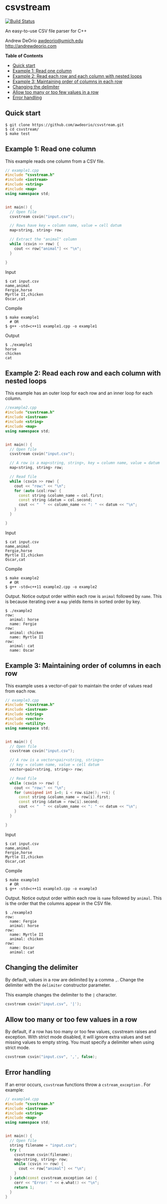 csvstream
=========
[![Build Status](https://travis-ci.com/awdeorio/csvstream.svg?branch=master)](https://travis-ci.com/awdeorio/csvstream)

An easy-to-use CSV file parser for C++

Andrew DeOrio <awdeorio@umich.edu><br>
http://andrewdeorio.com

**Table of Contents**
- [Quick start](#quick-start)
- [Example 1: Read one column](#example-1-read-one-column)
- [Example 2: Read each row and each column with nested loops](#example-2-read-each-row-and-each-column-with-nested-loops)
- [Example 3: Maintaining order of columns in each row](#example-3-maintaining-order-of-columns-in-each-row)
- [Changing the delimiter](#changing-the-delimiter)
- [Allow too many or too few values in a row](#allow-too-many-or-too-few-values-in-a-row)
- [Error handling](#error-handling)


## Quick start
```console
$ git clone https://github.com/awdeorio/csvstream.git
$ cd csvstream/
$ make test
```

## Example 1: Read one column
This example reads one column from a CSV file.

```c++
// example1.cpp
#include "csvstream.h"
#include <iostream>
#include <string>
#include <map>
using namespace std;


int main() {
  // Open file
  csvstream csvin("input.csv");

  // Rows have key = column name, value = cell datum
  map<string, string> row;

  // Extract the "animal" column
  while (csvin >> row) {
    cout << row["animal"] << "\n";
  }

}
```

Input
```console
$ cat input.csv
name,animal
Fergie,horse
Myrtle II,chicken
Oscar,cat
```

Compile
```console
$ make example1
  # OR
$ g++ -std=c++11 example1.cpp -o example1
```

Output
```console
$ ./example1
horse
chicken
cat
```


## Example 2: Read each row and each column with nested loops
This example has an outer loop for each row and an inner loop for each column.

```c++
//example2.cpp
#include "csvstream.h"
#include <iostream>
#include <string>
#include <map>
using namespace std;


int main() {
  // Open file
  csvstream csvin("input.csv");

  // A row is a map<string, string>, key = column name, value = datum
  map<string, string> row;

  // Read file
  while (csvin >> row) {
    cout << "row:" << "\n";
    for (auto &col:row) {
      const string &column_name = col.first;
      const string &datum = col.second;
      cout << "  " << column_name << ": " << datum << "\n";
    }
  }

}
```

Input
```console
$ cat input.csv
name,animal
Fergie,horse
Myrtle II,chicken
Oscar,cat
```

Compile
```console
$ make example2
  # OR
$ g++ -std=c++11 example2.cpp -o example2
```

Output.  Notice output order within each row is `animal` followed by `name`.  This is because iterating over a `map` yields items in sorted order by key.
```console
$ ./example2
row:
  animal: horse
  name: Fergie
row:
  animal: chicken
  name: Myrtle II
row:
  animal: cat
  name: Oscar
```


## Example 3: Maintaining order of columns in each row
This example uses a vector-of-pair to maintain the order of values read from each row.

```c++
// example3.cpp
#include "csvstream.h"
#include <iostream>
#include <string>
#include <vector>
#include <utility>
using namespace std;


int main() {
  // Open file
  csvstream csvin("input.csv");

  // A row is a vector<pair<string, string>>
  // key = column name, value = cell datum
  vector<pair<string, string>> row;

  // Read file
  while (csvin >> row) {
    cout << "row:" << "\n";
    for (unsigned int i=0; i < row.size(); ++i) {
      const string &column_name = row[i].first;
      const string &datum = row[i].second;
      cout << "  " << column_name << ": " << datum << "\n";
    }
  }

}
```

Input
```console
$ cat input.csv
name,animal
Fergie,horse
Myrtle II,chicken
Oscar,cat
```

Compile
```console
$ make example3
  # OR
$ g++ -std=c++11 example3.cpp -o example3
```

Output.  Notice output order within each row is `name` followed by `animal`.  This is the order that the columns appear in the CSV file.
```console
$ ./example3
row:
  name: Fergie
  animal: horse
row:
  name: Myrtle II
  animal: chicken
row:
  name: Oscar
  animal: cat
```


## Changing the delimiter
By default, values in a row are delimited by a comma `,`.  Change the delimiter with the `delimiter` constructor parameter.

This example changes the delimiter to the `|` character.
```c++
csvstream csvin("input.csv", '|');
```

## Allow too many or too few values in a row
By default, if a row has too many or too few values, csvstream raises and exception.  With strict mode disabled, it will ignore extra values and set missing values to empty string.  You must specify a delimiter when using strict mode.
```c++
csvstream csvin("input.csv", ',', false);
```

## Error handling
If an error occurs, `csvstream` functions throw a `cstream_exception` .  For example:

```c++
// example4.cpp
#include "csvstream.h"
#include <iostream>
#include <string>
#include <map>
using namespace std;


int main() {
  // Open file
  string filename = "input.csv";
  try {
    csvstream csvin(filename);
    map<string, string> row;
    while (csvin >> row) {
      cout << row["animal"] << "\n";
    }
  } catch(const csvstream_exception &e) {
    cerr << "Error: " << e.what() << "\n";
    return 1;
  }
}
```
